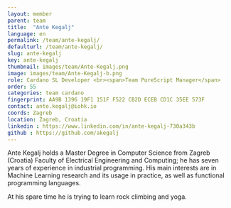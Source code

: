 ```yaml
---
layout: member
parent: team
title:  "Ante Kegalj"
language: en
permalink: /team/ante-kegalj/
defaulturl: /team/ante-kegalj/
slug: ante-kegalj
key: ante-kegalj
thumbnail: images/team/Ante-Kegalj.png
image: images/team/Ante-Kegalj-b.png
role: Cardano SL Developer <br><span>Team PureScript Manager</span>
order: 55
categories: team cardano
fingerprint: AA9B 1396 19F1 151F F522 CB2D ECEB CD1C 35EE 573F
contact: ante.kegalj@iohk.io
coords: Zagreb
location: Zagreb, Croatia
linkedin : https://www.linkedin.com/in/ante-kegalj-730a343b
github : https://github.com/akegalj
---
```

Ante Kegalj holds a Master Degree in Computer Science from Zagreb (Croatia) Faculty of Electrical Engineering and Computing; he has seven years of experience in industrial programming. His main interests are in Machine Learning research and its usage in practice, as well as functional programming languages.

At his spare time he is trying to learn rock climbing and yoga.
